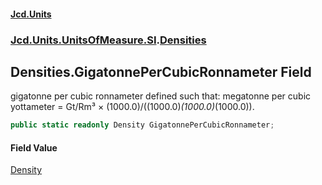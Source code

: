 #### [Jcd.Units](index.md 'index')
### [Jcd.Units.UnitsOfMeasure.SI](Jcd.Units.UnitsOfMeasure.SI.md 'Jcd.Units.UnitsOfMeasure.SI').[Densities](Densities.md 'Jcd.Units.UnitsOfMeasure.SI.Densities')

## Densities.GigatonnePerCubicRonnameter Field

gigatonne per cubic ronnameter defined such that: megatonne per cubic yottameter = Gt/Rm³ × (1000.0)/((1000.0)*(1000.0)*(1000.0)).

```csharp
public static readonly Density GigatonnePerCubicRonnameter;
```

#### Field Value
[Density](Density.md 'Jcd.Units.UnitTypes.Density')